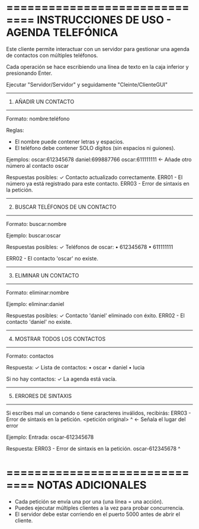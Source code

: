 ==============================
INSTRUCCIONES DE USO - AGENDA TELEFÓNICA
==============================

Este cliente permite interactuar con un servidor para gestionar una agenda de contactos con múltiples teléfonos.

Cada operación se hace escribiendo una línea de texto en la caja inferior y presionando Enter.

Ejecutar "Servidor/Servidor" y seguidamente "Cleinte/ClienteGUI"

----------------------------------------
1. AÑADIR UN CONTACTO
----------------------------------------
Formato:
nombre:teléfono

Reglas:
- El nombre puede contener letras y espacios.
- El teléfono debe contener SOLO dígitos (sin espacios ni guiones).

Ejemplos:
oscar:612345678
daniel:699887766
oscar:611111111   ← Añade otro número al contacto oscar

Respuestas posibles:
✓ Contacto actualizado correctamente.
ERR01 - El número ya está registrado para este contacto.
ERR03 - Error de sintaxis en la petición.

----------------------------------------
2. BUSCAR TELÉFONOS DE UN CONTACTO
----------------------------------------
Formato:
buscar:nombre

Ejemplo:
buscar:oscar

Respuestas posibles:
✓ Teléfonos de oscar:
• 612345678
• 611111111

ERR02 - El contacto 'oscar' no existe.

----------------------------------------
3. ELIMINAR UN CONTACTO
----------------------------------------
Formato:
eliminar:nombre

Ejemplo:
eliminar:daniel

Respuestas posibles:
✓ Contacto 'daniel' eliminado con éxito.
ERR02 - El contacto 'daniel' no existe.

----------------------------------------
4. MOSTRAR TODOS LOS CONTACTOS
----------------------------------------
Formato:
contactos

Respuesta:
✓ Lista de contactos:
• oscar
• daniel
• lucia

Si no hay contactos:
✓ La agenda está vacía.

----------------------------------------
5. ERRORES DE SINTAXIS
----------------------------------------
Si escribes mal un comando o tiene caracteres inválidos, recibirás:
ERR03 - Error de sintaxis en la petición.
<petición original>
   ^ ← Señala el lugar del error

Ejemplo:
Entrada: oscar-612345678

Respuesta:
ERR03 - Error de sintaxis en la petición.
oscar-612345678
     ^

==============================
NOTAS ADICIONALES
==============================
- Cada petición se envía una por una (una línea = una acción).
- Puedes ejecutar múltiples clientes a la vez para probar concurrencia.
- El servidor debe estar corriendo en el puerto 5000 antes de abrir el cliente.

